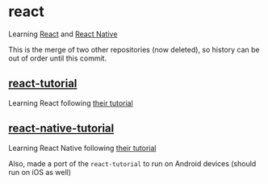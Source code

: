 # react
Learning [React](https://reactjs.org) and [React Native](https://reactnative.dev)

This is the merge of two other repositories (now deleted), so history can be
out of order until this commit.

## [react-tutorial](./react-tutorial/)
Learning React following [their tutorial](https://reactjs.org/tutorial/tutorial.html)

## [react-native-tutorial](./react-native-tutorial/)
Learning React Native following [their tutorial](https://reactnative.dev/docs/getting-started)

Also, made a port of the `react-tutorial` to run on Android devices (should run
on iOS as well)
